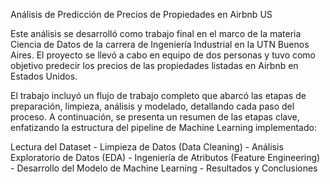Análisis de Predicción de Precios de Propiedades en Airbnb US

Este análisis se desarrolló como trabajo final en el marco de la materia Ciencia de Datos de la carrera de Ingeniería Industrial en la UTN Buenos Aires. El proyecto se llevó a cabo en equipo de dos personas y tuvo como objetivo predecir los precios de las propiedades listadas en Airbnb en Estados Unidos.

El trabajo incluyó un flujo de trabajo completo que abarcó las etapas de preparación, limpieza, análisis y modelado, detallando cada paso del proceso. A continuación, se presenta un resumen de las etapas clave, enfatizando la estructura del pipeline de Machine Learning implementado:

Lectura del Dataset -
Limpieza de Datos (Data Cleaning) -
Análisis Exploratorio de Datos (EDA) -
Ingeniería de Atributos (Feature Engineering) -
Desarrollo del Modelo de Machine Learning -
Resultados y Conclusiones 
